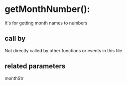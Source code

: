 # getMonthNumber():

It's for getting month names to numbers

## call by

Not directly called by other functions or events in this file

## related parameters

monthStr

